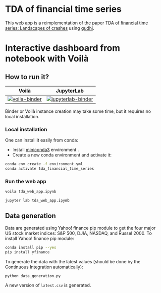 # TDA of financial time series

This web app is a reimplementation of the paper
[TDA of financial time series: Landscapes of crashes](https://arxiv.org/abs/1703.04385)
using [gudhi](https://gudhi.inria.fr).


# Interactive dashboard from notebook with Voilà

## How to run it?

| Voilà | JupyterLab |
| :-----------------------: | :---------------------: |
| [![voila-binder](https://mybinder.org/badge_logo.svg)](https://mybinder.org/v2/gh/GUDHI/tda_financial_time_series/HEAD?urlpath=voila%2Frender%2Findex.ipynb)| [![jupyterlab-binder](https://mybinder.org/badge_logo.svg)](https://mybinder.org/v2/gh/GUDHI/tda_financial_time_series/HEAD?urlpath=lab%2Ftree%2Findex.ipynb) |


Binder or Voilà instance creation may take some time, but it requires no local installation.

### Local installation

One can install it easily from conda:

* Install [miniconda3](https://conda.io/miniconda.html) environment .
* Create a new conda environment and activate it:

```bash
conda env create -f environment.yml
conda activate tda_financial_time_series
```

### Run the web app

```bash
voila tda_web_app.ipynb
```

```bash
jupyter lab tda_web_app.ipynb
```

## Data generation

Data are generated using Yahoo! finance pip module to get the four major US stock market
indices: S&P 500, DJIA, NASDAQ, and Russel 2000. To install Yahoo! finance pip module:

```bash
conda install pip --yes
pip install yfinance
```

To generate the data with the latest values (should be done by the Continuous Integration automatically):

```bash
python data_generation.py
```

A new version of `latest.csv` is generated.